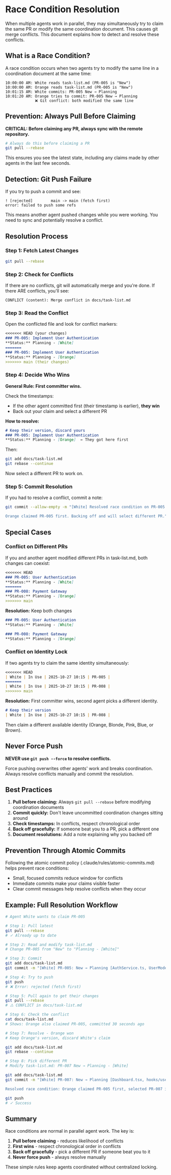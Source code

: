 # Race Condition Resolution

When multiple agents work in parallel, they may simultaneously try to claim the same PR or modify the same coordination document. This causes git merge conflicts. This document explains how to detect and resolve these conflicts.

## What is a Race Condition?

A race condition occurs when two agents try to modify the same line in a coordination document at the same time:

```
10:00:00 AM: White reads task-list.md (PR-005 is "New")
10:00:00 AM: Orange reads task-list.md (PR-005 is "New")
10:01:15 AM: White commits: PR-005 New → Planning
10:01:20 AM: Orange tries to commit: PR-005 New → Planning
             ❌ Git conflict: both modified the same line
```

## Prevention: Always Pull Before Claiming

**CRITICAL: Before claiming any PR, always sync with the remote repository.**

```bash
# Always do this before claiming a PR
git pull --rebase
```

This ensures you see the latest state, including any claims made by other agents in the last few seconds.

## Detection: Git Push Failure

If you try to push a commit and see:

```
! [rejected]        main -> main (fetch first)
error: failed to push some refs
```

This means another agent pushed changes while you were working. You need to sync and potentially resolve a conflict.

## Resolution Process

### Step 1: Fetch Latest Changes

```bash
git pull --rebase
```

### Step 2: Check for Conflicts

If there are no conflicts, git will automatically merge and you're done. If there ARE conflicts, you'll see:

```
CONFLICT (content): Merge conflict in docs/task-list.md
```

### Step 3: Read the Conflict

Open the conflicted file and look for conflict markers:

```markdown
<<<<<<< HEAD (your changes)
### PR-005: Implement User Authentication
**Status:** Planning - [White]
=======
### PR-005: Implement User Authentication
**Status:** Planning - [Orange]
>>>>>>> main (their changes)
```

### Step 4: Decide Who Wins

**General Rule: First committer wins.**

Check the timestamps:
- If the other agent committed first (their timestamp is earlier), **they win**
- Back out your claim and select a different PR

**How to resolve:**

```markdown
# Keep their version, discard yours
### PR-005: Implement User Authentication
**Status:** Planning - [Orange]  ← They got here first
```

Then:
```bash
git add docs/task-list.md
git rebase --continue
```

Now select a different PR to work on.

### Step 5: Commit Resolution

If you had to resolve a conflict, commit a note:

```bash
git commit --allow-empty -m "[White] Resolved race condition on PR-005

Orange claimed PR-005 first. Backing off and will select different PR."
```

## Special Cases

### Conflict on Different PRs

If you and another agent modified different PRs in task-list.md, both changes can coexist:

```markdown
<<<<<<< HEAD
### PR-005: User Authentication
**Status:** Planning - [White]
=======
### PR-008: Payment Gateway
**Status:** Planning - [Orange]
>>>>>>> main
```

**Resolution:** Keep both changes
```markdown
### PR-005: User Authentication
**Status:** Planning - [White]

### PR-008: Payment Gateway
**Status:** Planning - [Orange]
```

### Conflict on Identity Lock

If two agents try to claim the same identity simultaneously:

```markdown
<<<<<<< HEAD
| White | In Use | 2025-10-27 10:15 | PR-005 |
=======
| White | In Use | 2025-10-27 10:15 | PR-008 |
>>>>>>> main
```

**Resolution:** First committer wins, second agent picks a different identity.

```markdown
# Keep their version
| White | In Use | 2025-10-27 10:15 | PR-008 |
```

Then claim a different available identity (Orange, Blonde, Pink, Blue, or Brown).

## Never Force Push

**NEVER use `git push --force` to resolve conflicts.**

Force pushing overwrites other agents' work and breaks coordination. Always resolve conflicts manually and commit the resolution.

## Best Practices

1. **Pull before claiming:** Always `git pull --rebase` before modifying coordination documents
2. **Commit quickly:** Don't leave uncommitted coordination changes sitting around
3. **Check timestamps:** In conflicts, respect chronological order
4. **Back off gracefully:** If someone beat you to a PR, pick a different one
5. **Document resolutions:** Add a note explaining why you backed off

## Prevention Through Atomic Commits

Following the atomic commit policy (.claude/rules/atomic-commits.md) helps prevent race conditions:

- Small, focused commits reduce window for conflicts
- Immediate commits make your claims visible faster
- Clear commit messages help resolve conflicts when they occur

## Example: Full Resolution Workflow

```bash
# Agent White wants to claim PR-005

# Step 1: Pull latest
git pull --rebase
# ✓ Already up to date

# Step 2: Read and modify task-list.md
# Change PR-005 from "New" to "Planning - [White]"

# Step 3: Commit
git add docs/task-list.md
git commit -m "[White] PR-005: New → Planning [AuthService.ts, UserModel.ts]"

# Step 4: Try to push
git push
# ❌ Error: rejected (fetch first)

# Step 5: Pull again to get their changes
git pull --rebase
# ⚠️ CONFLICT in docs/task-list.md

# Step 6: Check the conflict
cat docs/task-list.md
# Shows: Orange also claimed PR-005, committed 30 seconds ago

# Step 7: Resolve - Orange won
# Keep Orange's version, discard White's claim

git add docs/task-list.md
git rebase --continue

# Step 8: Pick different PR
# Modify task-list.md: PR-007 New → Planning - [White]

git add docs/task-list.md
git commit -m "[White] PR-007: New → Planning [Dashboard.tsx, hooks/useDashboard.ts]

Resolved race condition: Orange claimed PR-005 first, selected PR-007 instead."

git push
# ✓ Success
```

## Summary

Race conditions are normal in parallel agent work. The key is:

1. **Pull before claiming** - reduces likelihood of conflicts
2. **First wins** - respect chronological order in conflicts
3. **Back off gracefully** - pick a different PR if someone beat you to it
4. **Never force push** - always resolve manually

These simple rules keep agents coordinated without centralized locking.

